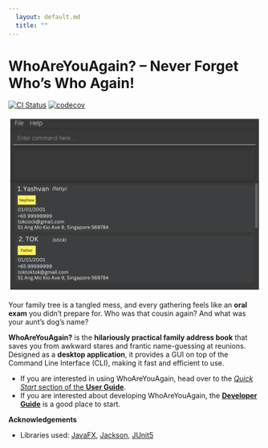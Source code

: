 ```yaml
---
  layout: default.md
  title: ""
---
```


# WhoAreYouAgain? – Never Forget Who’s Who Again!

[![CI Status](https://github.com/se-edu/addressbook-level3/workflows/Java%20CI/badge.svg)](https://github.com/se-edu/addressbook-level3/actions)
[![codecov](https://codecov.io/gh/se-edu/addressbook-level3/branch/master/graph/badge.svg)](https://codecov.io/gh/se-edu/addressbook-level3)

![Ui](images/Ui.png)

Your family tree is a tangled mess, and every gathering feels like an **oral exam** you didn’t prepare for. Who was that cousin again? And what was your aunt’s dog’s name?

**WhoAreYouAgain?** is the **hilariously practical family address book** that saves you from awkward stares and frantic name-guessing at reunions. Designed as a **desktop application**, it provides a GUI on top of the Command Line Interface (CLI), making it fast and efficient to use.

* If you are interested in using WhoAreYouAgain, head over to the [_Quick Start_ section of the **User Guide**](UserGuide.html#quick-start).
* If you are interested about developing WhoAreYouAgain, the [**Developer Guide**](DeveloperGuide.html) is a good place to start.


**Acknowledgements**

* Libraries used: [JavaFX](https://openjfx.io/), [Jackson](https://github.com/FasterXML/jackson), [JUnit5](https://github.com/junit-team/junit5)
